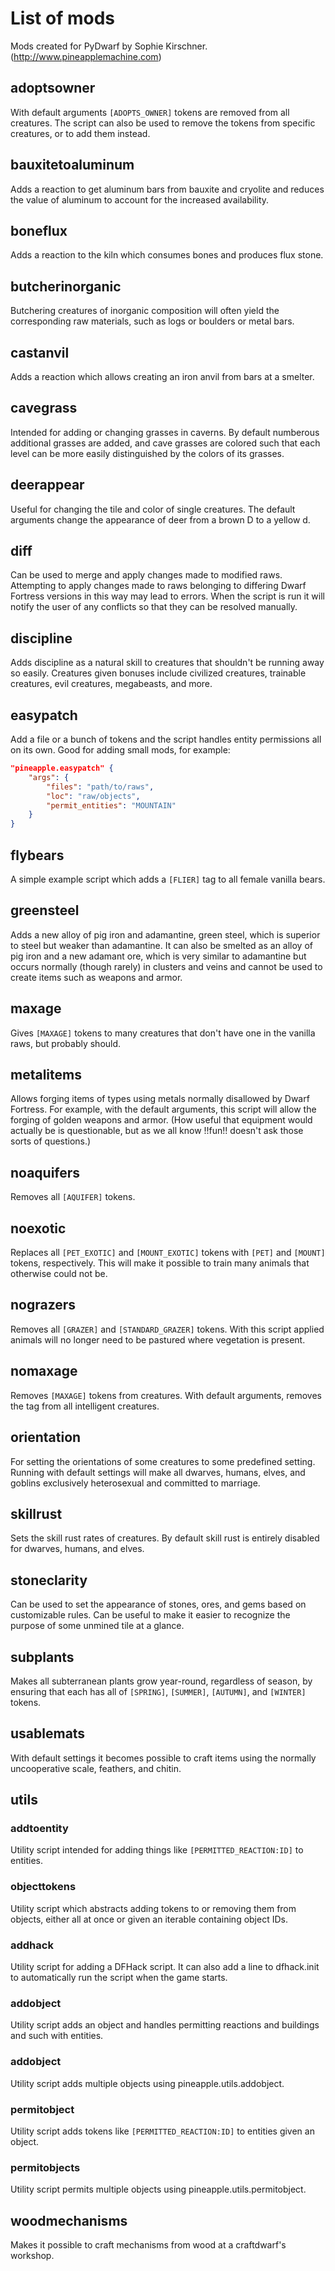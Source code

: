 # List of mods

Mods created for PyDwarf by Sophie Kirschner. (http://www.pineapplemachine.com)

## adoptsowner

With default arguments `[ADOPTS_OWNER]` tokens are removed from all creatures. The script can also be used to remove the tokens from specific creatures, or to add them instead.

## bauxitetoaluminum

Adds a reaction to get aluminum bars from bauxite and cryolite and reduces the value of aluminum to account for the increased availability.

## boneflux

Adds a reaction to the kiln which consumes bones and produces flux stone.

## butcherinorganic

Butchering creatures of inorganic composition will often yield the corresponding raw materials, such as logs or boulders or metal bars.

## castanvil

Adds a reaction which allows creating an iron anvil from bars at a smelter.

## cavegrass

Intended for adding or changing grasses in caverns. By default numberous additional grasses are added, and cave grasses are colored such that each level can be more easily distinguished by the colors of its grasses.

## deerappear

Useful for changing the tile and color of single creatures. The default arguments change the appearance of deer from a brown D to a yellow d.

## diff

Can be used to merge and apply changes made to modified raws. Attempting to apply changes made to raws belonging to differing Dwarf Fortress versions in this way may lead to errors. When the script is run it will notify the user of any conflicts so that they can be resolved manually.

## discipline

Adds discipline as a natural skill to creatures that shouldn't be running away so easily. Creatures given bonuses include civilized creatures, trainable creatures, evil creatures, megabeasts, and more.

## easypatch

Add a file or a bunch of tokens and the script handles entity permissions all on its own. Good for adding small mods, for example:

``` json
"pineapple.easypatch" {
    "args": {
        "files": "path/to/raws",
        "loc": "raw/objects",
        "permit_entities": "MOUNTAIN"
    }
}
```

## flybears

A simple example script which adds a `[FLIER]` tag to all female vanilla bears.

## greensteel

Adds a new alloy of pig iron and adamantine, green steel, which is superior to steel but weaker than adamantine. It can also be smelted as an alloy of pig iron and a new adamant ore, which is very similar to adamantine but occurs normally (though rarely) in clusters and veins and cannot be used to create items such as weapons and armor.

## maxage

Gives `[MAXAGE]` tokens to many creatures that don't have one in the vanilla raws, but probably should.

## metalitems

Allows forging items of types using metals normally disallowed by Dwarf Fortress. For example, with the default arguments, this script will allow the forging of golden weapons and armor. (How useful that equipment would actually be is questionable, but as we all know !!fun!! doesn't ask those sorts of questions.)

## noaquifers

Removes all `[AQUIFER]` tokens.

## noexotic

Replaces all `[PET_EXOTIC]` and `[MOUNT_EXOTIC]` tokens with `[PET]` and `[MOUNT]` tokens, respectively. This will make it possible to train many animals that otherwise could not be.

## nograzers

Removes all `[GRAZER]` and `[STANDARD_GRAZER]` tokens. With this script applied animals will no longer need to be pastured where vegetation is present.

## nomaxage

Removes `[MAXAGE]` tokens from creatures. With default arguments, removes the tag from all intelligent creatures.

## orientation

For setting the orientations of some creatures to some predefined setting. Running with default settings will make all dwarves, humans, elves, and goblins exclusively heterosexual and committed to marriage.

## skillrust

Sets the skill rust rates of creatures. By default skill rust is entirely disabled for dwarves, humans, and elves.

## stoneclarity

Can be used to set the appearance of stones, ores, and gems based on customizable rules. Can be useful to make it easier to recognize the purpose of some unmined tile at a glance.

## subplants

Makes all subterranean plants grow year-round, regardless of season, by ensuring that each has all of `[SPRING]`, `[SUMMER]`, `[AUTUMN]`, and `[WINTER]` tokens.

## usablemats

With default settings it becomes possible to craft items using the normally uncooperative scale, feathers, and chitin.

## utils

### addtoentity

Utility script intended for adding things like `[PERMITTED_REACTION:ID]` to entities.

### objecttokens

Utility script which abstracts adding tokens to or removing them from objects, either all at once or given an iterable containing object IDs.

### addhack

Utility script for adding a DFHack script. It can also add a line to dfhack.init to automatically run the script when the game starts.

### addobject

Utility script adds an object and handles permitting reactions and buildings and such with entities.

### addobject

Utility script adds multiple objects using pineapple.utils.addobject.

### permitobject

Utility script adds tokens like `[PERMITTED_REACTION:ID]` to entities given an object.

### permitobjects

Utility script permits multiple objects using pineapple.utils.permitobject.

## woodmechanisms

Makes it possible to craft mechanisms from wood at a craftdwarf's workshop.
